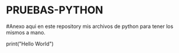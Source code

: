 # PRUEBAS-PYTHON

#Anexo aqui en este repository mis archivos de python para tener los mismos a mano.

print("Hello World")

